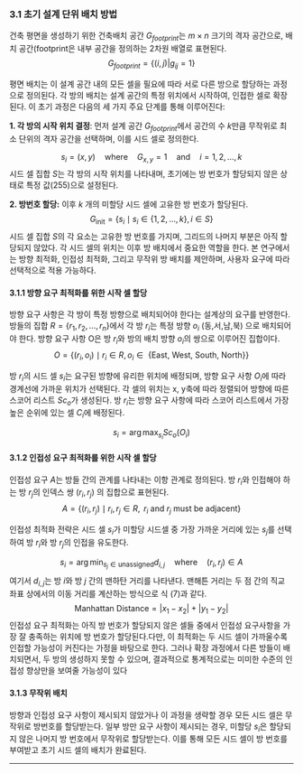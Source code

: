 ### 3.1 초기 설계 단위 배치 방법

건축 평면을 생성하기 위한 건축배치 공간 $G_{footprint}$는 $m\times{n}$ 크기의 격자 공간으로, 배치 공간(footprint은 내부 공간을 정의하는 2차원 배열로 표현된다.
 $$G_{footprint}​=\{(i, j)|g_{ij}​ = 1\}\tag{1}$$

평면 배치는 이 설계 공간 내의 모든 셀을 필요에 따라 서로 다른 방으로 할당하는 과정으로 정의된다. 각 방의 배치는 설계 공간의 특정 위치에서 시작하여, 인접한 셀로 확장된다. 이 초기 과정은 다음의 세 가지 주요 단계를 통해 이루어진다:

**1. 각 방의 시작 위치 결정**:
먼저 설계 공간 $G_{footprint}$에서 공간의 수 $k$만큼 무작위로 최소 단위의 격자 공간을 선택하며, 이를 시드 셀로 정의한다.  

$$
s_i = (x, y) \quad \text{where} \quad G_{x,y} = 1 \quad \text{and} \quad i = 1, 2, \dots, k
$$
시드 셀 집합 $S$는 각 방의 시작 위치를 나타내며, 초기에는 방 번호가 할당되지 않은 상태로 특정 값(255)으로 설정된다. 

 **2. 방번호 할당:** 
 이후 $k$ 개의 미할당 시드 셀에 고유한 방 번호가 할당된다.
$$G_{\text{init}} = \{s_{i} \mid s_{i} \in \{1, 2, \ldots, k\}, i \in S \}\tag{2} $$
 시드 셀 집합 $S$의 각 요소는 고유한 방 번호를 가지며, 그리드의 나머지 부분은 아직 할당되지 않았다.   각 시드 셀의 위치는  이후 방 배치에서 중요한 역할을 한다. 본 연구에서는 방향 최적화, 인접성 최적화, 그리고 무작위 방 배치를 제안하며, 사용자 요구에 따라 선택적으로 적용 가능하다.


#### 3.1.1 방향 요구 최적화를 위한 시작 셀 할당

 방향 요구 사항은 각 방이 특정 방향으로 배치되어야 한다는 설계상의 요구를 반영한다. 방들의 집합 $R = \{r_1, r_2, \dots, r_n\}$에서 각 방 $r_i$​는 특정 방향 $o_i$​ (동,서,남,북) 으로 배치되어야 한다.   방향 요구 사항 O은 방 $r_i$​와 방의 배치 방향 $o_i$의 쌍으로 이루어진 집합이다. 
$$O=\{(r_i​,o_i​) \mid r_i​ \in R,o_i​ \in \text{ \{East, West, South, North\} } ​\} \tag{3}$$

   방 $r_i$의 시드 셀 $s_i$는 요구된 방향에 유리한 위치에 배정되며, 방향 요구 사항   $O_i$​에 따라 경계선에 가까운 위치가 선택된다.  각 셀의 위치는 x,  y축에 따라  정렬되어 방향에 따른 스코어 리스트 $Sc_o$가 생성된다.  방 $r_i$는 방향 요구 사항에 따라 스코어 리스트에서 가장 높은 순위에 있는 셀 $C_i$에 배정된다. 

$$s_i​=\arg\max_{s_i}​Sc_o(O_i​) \tag{4}$$
#### 3.1.2 인접성 요구 최적화를 위한 시작 셀 할당


인접성 요구 $A$는 방들 간의 관계를 나타내는 이항 관계로 정의된다. 방 $r_i$와 인접해야 하는  방 $r_j$의 인덱스 쌍  $(r_i, r_j)$ 의 집합으로 표현된다.
$$A = \{ (r_i, r_j) \mid r_i, r_j \in R,\text{ } r_i \text{ and } r_j \text{ must be adjacent} \} \tag{5}$$

인접성 최적화 전략은 시드 셀 $s_i$가  미할당 시드셀 중 가장 가까운 거리에 있는 $s_j$를 선택하여 방 $r_i$와 방 $r_j$의 인접을 유도한다.

$$
s_i = \arg \min_{s_j \in \text{unassigned}} d_{i,j} \quad \text{where} \quad {(r_i, r_j) \in A} \tag{6}
$$
여기서 $d_{i,j}$는 방 $i$와 방 $j$ 간의 맨하탄 거리를 나타낸다. 맨해튼 거리는 두 점 간의 직교 좌표 상에서의 이동 거리를 계산하는 방식으로 식 (7)과 같다.
$$\text{Manhattan Distance} = |x_1 - x_2| + |y_1 - y_2|$$
인접성 요구 최적화는 아직 방 번호가 할당되지 않은 셀들 중에서 인접성 요구사항을 가장 잘 충족하는 위치에 방 번호가 할당된다.다만, 이 최적화는 두 시드 셀이 가까울수록 인접할 가능성이 커진다는 가정을 바탕으로 한다. 그러나 확장 과정에서 다른 방들이 배치되면서, 두 방의 생성하지 못할 수 있으며, 결과적으로 통계적으로는 미미한 수준의 인접성 향상만을 보여줄 가능성이 있다


#### 3.1.3  무작위 배치
방향과 인접성  요구 사항이 제시되지 않았거나 이 과정을 생략할 경우 모든 시드 셀은 무작위로 방번호를 할당받는다.  일부 방만 요구 사항이 제시되는 경우, 미할당 $s_i$은 할당되지 않은 나머지 방 번호에서 무작위로  할당받는다. 이를 통해 모든 시드 셀이 방 번호를 부여받고 초기 시드 셀의 배치가 완료된다. 


---
